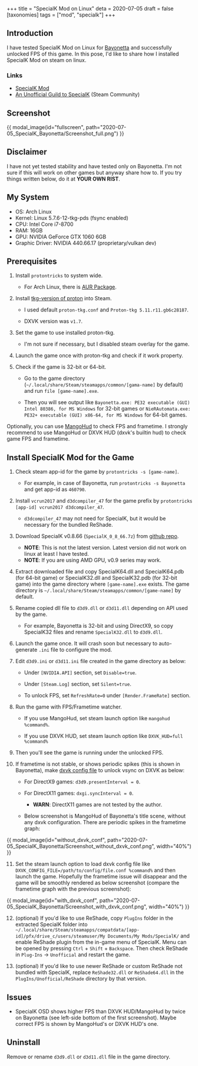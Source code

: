 +++
title = "SpecialK Mod on Linux"
deta = 2020-07-05
draft = false
[taxonomies]
tags = ["mod", "specialk"]
+++

## Introduction

I have tested SpecialK Mod on Linux for [Bayonetta](https://store.steampowered.com/app/460790/Bayonetta/) and successfully unlocked FPS of this game.
In this pose, I'd like to share how I installed SpecialK Mod on steam on linux.

### Links

- [SpecialK Mod](https://github.com/Kaldaien/SpecialK/releases)
- [An Unofficial Guild to SpecialK](https://steamcommunity.com/sharedfiles/filedetails/?id=933337066) (Steam Community)

<!-- more -->

## Screenshot

{{ modal_image(id="fullscreen", path="2020-07-05_SpecialK_Bayonetta/Screenshot_full.png") }}

## Disclaimer

I have not yet tested stability and have tested only on Bayonetta.
I'm not sure if this will work on other games but anyway share how to.
If you try things written below, do it at **YOUR OWN RIST**.

## My System

* OS: Arch Linux
* Kernel: Linux 5.7.6-12-tkg-pds (fsync enabled)
* CPU: Intel Core i7-8700
* RAM: 16GB
* GPU: NVIDIA GeForce GTX 1060 6GB
* Graphic Driver: NVIDIA 440.66.17 (proprietary/vulkan dev)

## Prerequisites

1. Install `protontricks` to system wide.
    * For Arch Linux, there is [AUR Package](https://aur.archlinux.org/packages/protontricks/).

2. Install [tkg-version of proton](https://github.com/Frogging-Family/wine-tkg-git/tree/master) into Steam.

    * I used default `proton-tkg.conf` and `Proton-tkg 5.11.r11.gb6c28187`.

    * DXVK version was `v1.7`.

3. Set the game to use installed proton-tkg.

    * I'm not sure if necessary, but I disabled steam overlay for the game.

4. Launch the game once with proton-tkg and check if it work property.

5. Check if the game is 32-bit or 64-bit.

    * Go to the game directory (`~/.local/share/Steam/steamapps/common/[gama-name]` by default) and run `file [game-name].exe`.

    * Then you will see output like `Bayonetta.exe: PE32 executable (GUI) Intel 80386, for MS Windows` for 32-bit games or `NieRAutomata.exe: PE32+ executable (GUI) x86-64, for MS Windows` for 64-bit games.

Optionally, you can use [MangoHud](https://github.com/flightlessmango/MangoHud) to check FPS and frametime.
I strongly recommend to use MangoHud or DXVK HUD (dxvk's builtin hud) to check game FPS and frametime.

## Install SpecialK Mod for the Game

1. Check steam app-id for the game by `protontricks -s [game-name]`.
    * For example, in case of Bayonetta, run `protontricks -s Bayonetta` and get app-id as `460790`.

2. Install `vcrun2017` and `d3dcompiler_47` for the game prefix by `protontricks [app-id] vcrun2017 d3dcompiler_47`.
    * `d3dcompiler_47` may not need for SpecialK, but it would be necessary for the bundled ReShade.

3. Download SpecialK v0.8.66 (`SpecialK_0_8_66.7z`) from [github repo](https://github.com/Kaldaien/SpecialK/releases).
    * **NOTE**: This is not the latest version. Latest version did not work on linux at least I have tested.
    * **NOTE**: If you are using AMD GPU, v0.9 series may work.

4. Extract downloaded file and copy SpecialK64.dll and SpecialK64.pdb (for 64-bit game) or SpecialK32.dll and SpecialK32.pdb (for 32-bit game) into the game directory where `[game-name].exe` exists. The game directory is `~/.local/share/Steam/steamapps/common/[game-name]` by default.

5. Rename copied dll file to `d3d9.dll` or `d3d11.dll` depending on API used by the game.
    * For example, Bayonetta is 32-bit and using DirectX9, so copy SpecialK32 files and rename `SpecialK32.dll` to `d3d9.dll`.

6. Launch the game once. It will crash soon but necessary to auto-generate `.ini` file to configure the mod.

7. Edit `d3d9.ini` or `d3d11.ini` file created in the game directory as below:

    * Under `[NVIDIA.API]` section, set `Disable=true`.

    * Under `[Steam.Log]` section, set `Silent=true`.

    * To unlock FPS, set `RefreshRate=0` under `[Render.FrameRate]` section.

8. Run the game with FPS/Frametime watcher.

    * If you use MangoHud, set steam launch option like `mangohud %command%`.

    * If you use DXVK HUD, set steam launch option like `DXVK_HUD=full %command%`

9. Then you'll see the game is running under the unlocked FPS.

10. If frametime is not stable, or shows periodic spikes (this is shown in Bayonetta), make [dxvk config file](https://github.com/doitsujin/dxvk/wiki/Configuration) to unlock vsync on DXVK as below:

    * For DirectX9 games: `d3d9.presentInterval = 0`.

    * For DirectX11 games: `dxgi.syncInterval = 0`.

        * **WARN**: DirectX11 games are not tested by the author.

    * Below screenshot is MangoHud of Bayonetta's title scene, without any dxvk configuration. There are periodic spikes in the frametime graph:

{{ modal_image(id="without_dxvk_conf", path="2020-07-05_SpecialK_Bayonetta/Screenshot_without_dxvk_conf.png", width="40%") }}

11. Set the steam launch option to load dxvk config file like `DXVK_CONFIG_FILE=/path/to/config/file.conf %command%` and then launch the game. Hopefully the frametime issue will disappear and the game will be smoothly rendered as below screenshot (compare the frametime graph with the previous screenshot):

{{ modal_image(id="with_dxvk_conf", path="2020-07-05_SpecialK_Bayonetta/Screenshot_with_dxvk_conf.png", width="40%") }}

12. (optional) If you'd like to use ReShade, copy `PlugIns` folder in the extracted SpecialK folder into `~/.local/share/Steam/steamapps/compatdata/[app-id]/pfx/drive_c/users/steamuser/My Documents/My Mods/SpecialK/` and enable ReShade plugin from the in-game menu of SpecialK. Menu can be opened by pressing `Ctrl` + `Shift` + `Backspace`. Then check ReShade in `Plug-Ins` -> `Unofficial` and restart the game.

13. (optional) If you'd like to use newer ReShade or custom ReShade not bundled with SpecialK, replace `ReShade32.dll` or `ReShade64.dll` in the `PlugIns/Unofficial/ReShade` directory by that version.

## Issues

* SpecialK OSD shows higher FPS than DXVK HUD/MangoHud by twice on Bayonetta (see left-side bottom of the first screenshot). Maybe correct FPS is shown by MangoHud's or DXVK HUD's one.


## Uninstall

Remove or rename `d3d9.dll` or `d3d11.dll` file in the game directory.
